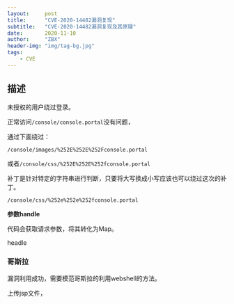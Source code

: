 ```yaml
---
layout:     post
title:      "CVE-2020-14482漏洞复现"
subtitle:   "CVE-2020-14482漏洞复现及其原理"
date:       2020-11-10
author:     "ZBX"
header-img: "img/tag-bg.jpg"
tags:
    - CVE
---
```




## 描述

未授权的用户绕过登录。

正常访问`/console/console.portal`没有问题，

通过下面绕过：

`/console/images/%252E%252E%252Fconsole.portal`

或者`/console/css/%252E%252E%252fconsole.portal`

补丁是针对特定的字符串进行判断，只要将大写换成小写应该也可以绕过这次的补丁。

`/console/css/%252e%252e%252fconsole.portal`

**参数handle**

代码会获取请求参数，将其转化为Map。

headle

### 哥斯拉

漏洞利用成功，需要模范哥斯拉的利用webshell的方法。

上传jsp文件，
